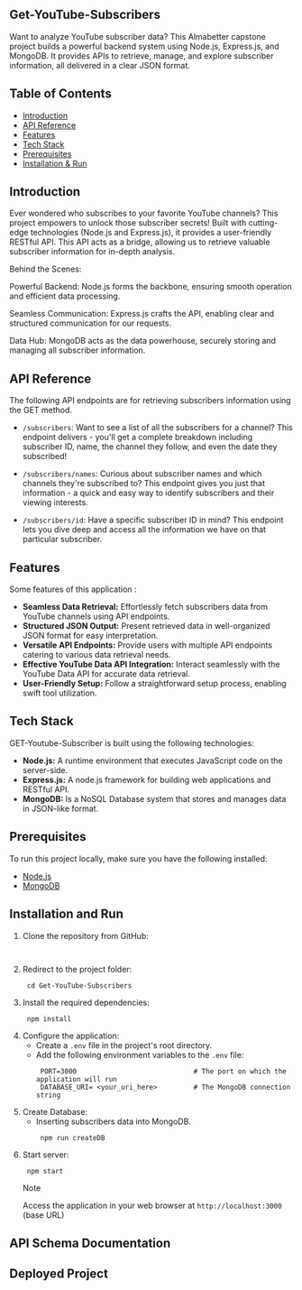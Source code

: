 ## Get-YouTube-Subscribers

Want to analyze YouTube subscriber data? This Almabetter capstone project builds a powerful backend system using Node.js, Express.js, and MongoDB. It provides APIs to retrieve, manage, and explore subscriber information, all delivered in a clear JSON format.

## Table of Contents

- [Introduction ](#introduction)
- [API Reference ](#api-reference)
- [Features ](#features)
- [Tech Stack ](#tech-stack)
- [Prerequisites ](#prerequisites)
- [Installation & Run](#installation-and-run)
  


## Introduction
Ever wondered who subscribes to your favorite YouTube channels? This project empowers to unlock those subscriber secrets!  Built with cutting-edge technologies (Node.js and Express.js), it provides a user-friendly RESTful API.  This API acts as a bridge, allowing us to retrieve valuable subscriber information for in-depth analysis.

Behind the Scenes:

Powerful Backend: Node.js forms the backbone, ensuring smooth operation and efficient data processing.

Seamless Communication: Express.js crafts the API, enabling clear and structured communication for our requests.

Data Hub: MongoDB acts as the data powerhouse, securely storing and managing all subscriber information.

## API Reference
The following API endpoints are for retrieving subscribers information using the GET method. 

- `/subscribers`: Want to see a list of all the subscribers for a channel? This endpoint delivers - you'll get a complete breakdown including subscriber ID, name, the channel they follow, and even the date they subscribed!

- `/subscribers/names`: Curious about subscriber names and which channels they're subscribed to? This endpoint gives you just that information - a quick and easy way to identify subscribers and their viewing interests.

- `/subscribers/id`: Have a specific subscriber ID in mind? This endpoint lets you dive deep and access all the information we have on that particular subscriber.


## Features
Some features of this application :
- **Seamless Data Retrieval:** Effortlessly fetch subscribers data from YouTube channels using API endpoints.
- **Structured JSON Output:** Present retrieved data in well-organized JSON format for easy interpretation.
- **Versatile API Endpoints:** Provide users with multiple API endpoints catering to various data retrieval needs.
- **Effective YouTube Data API Integration:** Interact seamlessly with the YouTube Data API for accurate data retrieval.
- **User-Friendly Setup:** Follow a straightforward setup process, enabling swift tool utilization.

## Tech Stack
GET-Youtube-Subscriber is built using the following technologies:

- **Node.js:** A runtime environment that executes JavaScript code on the server-side.
- **Express.js:** A node.js framework for building web applications and RESTful API.
- **MongoDB:** Is a NoSQL Database system that stores and manages data in JSON-like format.

## Prerequisites

To run this project locally, make sure you have the following installed:

- [Node.js](https://nodejs.org/)
- [MongoDB](https://www.mongodb.com/)

## Installation and Run
1. Clone the repository from GitHub:
    ```
     
    ```
2. Redirect to the project folder:
    ```
     cd Get-YouTube-Subscribers
    ```
3. Install the required dependencies:
    ```
     npm install
    ```
4. Configure the application:
   - Create a `.env` file in the project's root directory.
   - Add the following environment variables to the `.env` file:
      ```
       PORT=3000                             # The port on which the application will run
       DATABASE_URI= <your_uri_here>         # The MongoDB connection string
      ```
5. Create Database:
    - Inserting subscribers data into MongoDB.
        ```
         npm run createDB
        ```
6. Start server:
    ```
     npm start
    ```
    > [!NOTE]
    > Access the  application in your web browser at `http://localhost:3000` (base URL)



## API Schema Documentation
 


## Deployed Project










